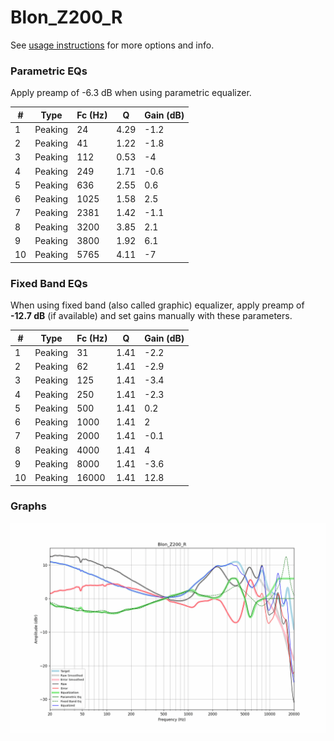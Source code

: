# Blon_Z200_R
See [usage instructions](https://github.com/jaakkopasanen/AutoEq#usage) for more options and info.

### Parametric EQs
Apply preamp of -6.3 dB when using parametric equalizer.

|   # | Type    |   Fc (Hz) |    Q |   Gain (dB) |
|-----|---------|-----------|------|-------------|
|   1 | Peaking |        24 | 4.29 |        -1.2 |
|   2 | Peaking |        41 | 1.22 |        -1.8 |
|   3 | Peaking |       112 | 0.53 |        -4   |
|   4 | Peaking |       249 | 1.71 |        -0.6 |
|   5 | Peaking |       636 | 2.55 |         0.6 |
|   6 | Peaking |      1025 | 1.58 |         2.5 |
|   7 | Peaking |      2381 | 1.42 |        -1.1 |
|   8 | Peaking |      3200 | 3.85 |         2.1 |
|   9 | Peaking |      3800 | 1.92 |         6.1 |
|  10 | Peaking |      5765 | 4.11 |        -7   |

### Fixed Band EQs
When using fixed band (also called graphic) equalizer, apply preamp of **-12.7 dB** (if available) and set gains manually with these parameters.

|   # | Type    |   Fc (Hz) |    Q |   Gain (dB) |
|-----|---------|-----------|------|-------------|
|   1 | Peaking |        31 | 1.41 |        -2.2 |
|   2 | Peaking |        62 | 1.41 |        -2.9 |
|   3 | Peaking |       125 | 1.41 |        -3.4 |
|   4 | Peaking |       250 | 1.41 |        -2.3 |
|   5 | Peaking |       500 | 1.41 |         0.2 |
|   6 | Peaking |      1000 | 1.41 |         2   |
|   7 | Peaking |      2000 | 1.41 |        -0.1 |
|   8 | Peaking |      4000 | 1.41 |         4   |
|   9 | Peaking |      8000 | 1.41 |        -3.6 |
|  10 | Peaking |     16000 | 1.41 |        12.8 |

### Graphs
![](./Blon_Z200_R.png)
